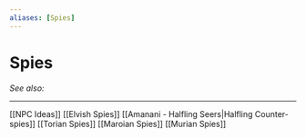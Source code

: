 ```yaml
---
aliases: [Spies]
---
```

# Spies
*See also:* 
___
[[NPC Ideas]]
[[Elvish Spies]]
[[Amanani - Halfling Seers|Halfling Counter-spies]]
[[Torian Spies]]
[[Maroian Spies]]
[[Murian Spies]]